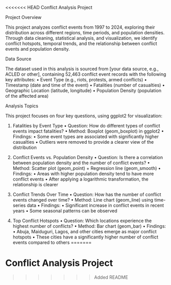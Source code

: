 <<<<<<< HEAD
Conflict Analysis Project

Project Overview

This project analyzes conflict events from 1997 to 2024, exploring their distribution across different regions, time periods, and population densities. Through data cleaning, statistical analysis, and visualization, we identify conflict hotspots, temporal trends, and the relationship between conflict events and population density.

Data Source

The dataset used in this analysis is sourced from [your data source, e.g., ACLED or other], containing 52,463 conflict event records with the following key attributes:
	•	Event Type (e.g., riots, protests, armed conflicts)
	•	Timestamp (date and time of the event)
	•	Fatalities (number of casualties)
	•	Geographic Location (latitude, longitude)
	•	Population Density (population of the affected area)

Analysis Topics

This project focuses on four key questions, using ggplot2 for visualization:

1. Fatalities by Event Type
	•	Question: How do different types of conflict events impact fatalities?
	•	Method: Boxplot (geom_boxplot) in ggplot2
	•	Findings:
	•	Some event types are associated with significantly higher casualties
	•	Outliers were removed to provide a clearer view of the distribution

2. Conflict Events vs. Population Density
	•	Question: Is there a correlation between population density and the number of conflict events?
	•	Method: Scatter plot (geom_point) + Regression line (geom_smooth)
	•	Findings:
	•	Areas with higher population density tend to have more conflict events
	•	After applying a logarithmic transformation, the relationship is clearer

3. Conflict Trends Over Time
	•	Question: How has the number of conflict events changed over time?
	•	Method: Line chart (geom_line) using time-series data
	•	Findings:
	•	Significant increase in conflict events in recent years
	•	Some seasonal patterns can be observed

4. Top Conflict Hotspots
	•	Question: Which locations experience the highest number of conflicts?
	•	Method: Bar chart (geom_bar)
	•	Findings:
	•	Abuja, Maiduguri, Lagos, and other cities emerge as major conflict hotspots
	•	These cities have a significantly higher number of conflict events compared to others
=======
# Conflict Analysis Project
>>>>>>> Added README
